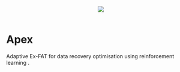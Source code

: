 <div align="center">
  <img src="https://github.com/HS-Optimization-with-AI/Apex/blob/master/n_apex/src/Apex-Utility/APEX%20logo.png"><br><br>
</div>

# Apex
Adaptive Ex-FAT for data recovery optimisation using reinforcement learning .
